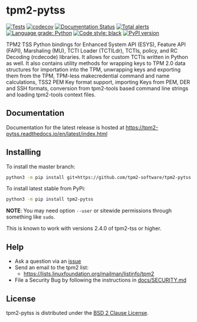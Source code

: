 # tpm2-pytss
[![Tests](https://github.com/tpm2-software/tpm2-pytss/actions/workflows/tests.yaml/badge.svg)](https://github.com/tpm2-software/tpm2-pytss/actions/workflows/tests.yaml)
[![codecov](https://codecov.io/gh/tpm2-software/tpm2-pytss/branch/master/graph/badge.svg?token=Nqs8anZr2B)](https://codecov.io/gh/tpm2-software/tpm2-pytss)
[![Documentation Status](https://readthedocs.org/projects/tpm2-pytss/badge/?version=latest)](https://tpm2-pytss.readthedocs.io/en/latest/?badge=latest)
[![Total alerts](https://img.shields.io/lgtm/alerts/g/tpm2-software/tpm2-pytss.svg?logo=lgtm&logoWidth=18)](https://lgtm.com/projects/g/tpm2-software/tpm2-pytss/alerts/)
[![Language grade: Python](https://img.shields.io/lgtm/grade/python/g/tpm2-software/tpm2-pytss.svg?logo=lgtm&logoWidth=18)](https://lgtm.com/projects/g/tpm2-software/tpm2-pytss/context:python)
[![Code style: black](https://img.shields.io/badge/code%20style-black-000000.svg)](https://github.com/python/black)
[![PyPI version](https://img.shields.io/pypi/v/tpm2-pytss.svg)](https://pypi.org/project/tpm2-pytss)

TPM2 TSS Python bindings for Enhanced System API (ESYS), Feature API (FAPI), Marshaling (MU), TCTI
Loader (TCTILdr), TCTIs, policy, and RC Decoding (rcdecode) libraries. It allows for custom TCTIs
written in Python as well. It also contains utility methods for wrapping keys to TPM 2.0 data
structures for importation into the TPM, unwrapping keys and exporting them from the TPM, TPM-less
makecredential command and name calculations, TSS2 PEM Key format support, importing Keys from PEM,
DER and SSH formats, conversion from tpm2-tools based command line strings and loading tpm2-tools
context files.

## Documentation

Documentation for the latest release is hosted at
https://tpm2-pytss.readthedocs.io/en/latest/index.html

## Installing

To install the master branch:
```bash
python3 -m pip install git+https://github.com/tpm2-software/tpm2-pytss.git
```

To install latest stable from PyPi:
```bash
python3 -m pip install tpm2-pytss
```
**NOTE**: You may need option `--user` or sitewide permissions through something like `sudo`.

This is known to work with versions 2.4.0 of tpm2-tss or higher.

## Help

- Ask a question via an [issue](https://github.com/tpm2-software/tpm2-pytss/issues/new)
- Send an email to the tpm2 list:
    - https://lists.linuxfoundation.org/mailman/listinfo/tpm2
- File a Security Bug by following the instructions in [docs/SECURITY.md](docs/SECURITY.md)

## License

tpm2-pytss is distributed under the [BSD 2 Clause License](LICENSE).
